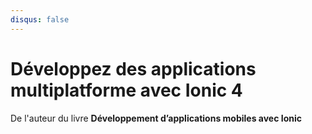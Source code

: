 ```yaml
---
disqus: false
---
```


# Développez des applications multiplatforme avec Ionic 4


De l'auteur du livre **Développement d’applications mobiles avec Ionic**
